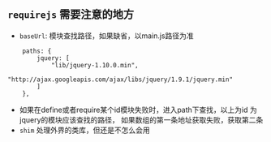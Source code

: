## `requirejs` 需要注意的地方
- `baseUrl`: 模块查找路径，如果缺省，以main.js路径为准

```
    paths: {
        jquery: [
            "lib/jquery-1.10.0.min",
            "http://ajax.googleapis.com/ajax/libs/jquery/1.9.1/jquery.min"
        ]
    },
```

- 如果在define或者require某个id模块失败时，进入path下查找，以上为id 为jquery的模块应该查找的路径，
如果数组的第一条地址获取失败，获取第二条
- `shim` 处理外界的类库，但还是不怎么会用